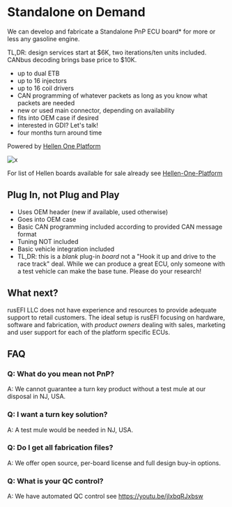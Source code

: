 # Standalone on Demand

We can develop and fabricate a Standalone PnP ECU board* for more or less any gasoline engine.

TL,DR: design services start at $6K, two iterations/ten units included. CANbus decoding brings base price to $10K.

* up to dual ETB
* up to 16 injectors
* up to 16 coil drivers
* CAN programming of whatever packets as long as you know what packets are needed
* new or used main connector, depending on availability
* fits into OEM case if desired
* interested in GDI? Let's talk!
* four months turn around time

Powered by [Hellen One Platform](Hellen-One-Platform)

![x](Hardware/Hellen/hellen-one-logo-300.jpg)

For list of Hellen boards available for sale already see [Hellen-One-Platform](Hellen-One-Platform)

## Plug In, not Plug and Play

* Uses OEM header (new if available, used otherwise)
* Goes into OEM case
* Basic CAN programming included according to provided CAN message format
* Tuning NOT included
* Basic vehicle integration included
* TL,DR: this is a _blank_ plug-in _board_ not a "Hook it up and drive to the race track" deal. While we can produce a great ECU, only someone with a test vehicle can make the base tune. Please do your research!

## What next?

rusEFI LLC does not have experience and resources to provide adequate support to retail customers. The ideal setup is rusEFI focusing on hardware, software and fabrication, with _product owners_ dealing with sales, marketing and user support for each of the platform specific ECUs.

## FAQ

### Q: What do you mean not PnP?

A: We cannot guarantee a turn key product without a test mule at our disposal in NJ, USA.

### Q: I want a turn key solution?

A: A test mule would be needed in NJ, USA.

### Q: Do I get all fabrication files?

A: We offer open source, per-board license and full design buy-in options.

### Q: What is your QC control?

A: We have automated QC control see https://youtu.be/jIxbqRJxbsw
